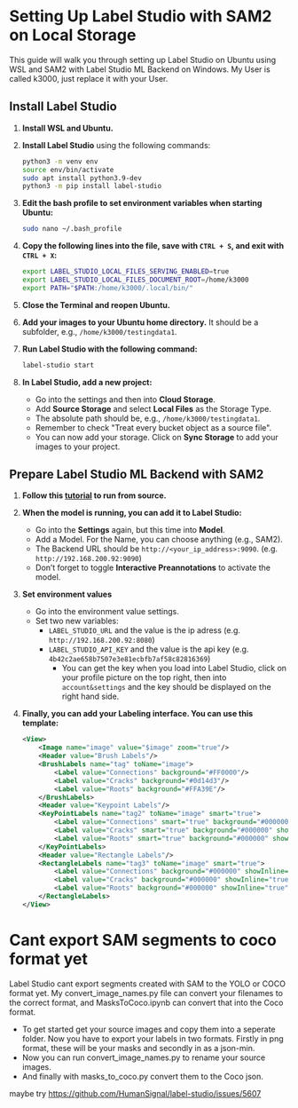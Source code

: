 # Setting Up Label Studio with SAM2 on Local Storage

This guide will walk you through setting up Label Studio on Ubuntu using WSL and SAM2 with Label Studio ML Backend on Windows.
My User is called k3000, just replace it with your User.

## Install Label Studio

1. **Install WSL and Ubuntu.**

2. **Install Label Studio** using the following commands:

    ```bash
    python3 -m venv env
    source env/bin/activate
    sudo apt install python3.9-dev
    python3 -m pip install label-studio
    ```

3. **Edit the bash profile to set environment variables when starting Ubuntu:**

    ```bash
    sudo nano ~/.bash_profile
    ```

4. **Copy the following lines into the file, save with `CTRL + S`, and exit with `CTRL + X`:**

    ```bash
    export LABEL_STUDIO_LOCAL_FILES_SERVING_ENABLED=true
    export LABEL_STUDIO_LOCAL_FILES_DOCUMENT_ROOT=/home/k3000
    export PATH="$PATH:/home/k3000/.local/bin/"
    ```

5. **Close the Terminal and reopen Ubuntu.**

6. **Add your images to your Ubuntu home directory.** It should be a subfolder, e.g., `/home/k3000/testingdata1`.

7. **Run Label Studio with the following command:**

    ```bash
    label-studio start
    ```

8. **In Label Studio, add a new project:**
    - Go into the settings and then into **Cloud Storage**.
    - Add **Source Storage** and select **Local Files** as the Storage Type.
    - The absolute path should be, e.g., `/home/k3000/testingdata1`.
    - Remember to check "Treat every bucket object as a source file".
    - You can now add your storage. Click on **Sync Storage** to add your images to your project.

## Prepare Label Studio ML Backend with SAM2

1. **Follow this [tutorial](https://github.com/HumanSignal/label-studio-ml-backend?tab=readme-ov-file) to run from source.**

2. **When the model is running, you can add it to Label Studio:**
    - Go into the **Settings** again, but this time into **Model**.
    - Add a Model. For the Name, you can choose anything (e.g., SAM2).
    - The Backend URL should be `http://<your_ip_address>:9090`. (e.g. `http://192.168.200.92:9090`)
    - Don’t forget to toggle **Interactive Preannotations** to activate the model.

3. **Set environment values**
    - Go into the environment value settings.
    - Set two new variables:
        - `LABEL_STUDIO_URL` and the value is the ip adress (e.g. `http://192.168.200.92:8080`)
        - `LABEL_STUDIO_API_KEY` and the value is the api key (e.g. `4b42c2ae658b7507e3e81ecbfb7af58c82816369`)
            - You can get the key when you load into Label Studio, click on your profile picture on the top right, then into `account&settings` and the key should be displayed on the right hand side.


4. **Finally, you can add your Labeling interface. You can use this template:**

    ```xml
    <View>
        <Image name="image" value="$image" zoom="true"/>
        <Header value="Brush Labels"/>
        <BrushLabels name="tag" toName="image">
            <Label value="Connections" background="#FF0000"/>
            <Label value="Cracks" background="#0d14d3"/>
            <Label value="Roots" background="#FFA39E"/>
        </BrushLabels>
        <Header value="Keypoint Labels"/>
        <KeyPointLabels name="tag2" toName="image" smart="true">
            <Label value="Connections" smart="true" background="#000000" showInline="true"/>
            <Label value="Cracks" smart="true" background="#000000" showInline="true"/>
            <Label value="Roots" smart="true" background="#000000" showInline="true"/>
        </KeyPointLabels>
        <Header value="Rectangle Labels"/>
        <RectangleLabels name="tag3" toName="image" smart="true">
            <Label value="Connections" background="#000000" showInline="true"/>
            <Label value="Cracks" background="#000000" showInline="true"/>
            <Label value="Roots" background="#000000" showInline="true"/>
        </RectangleLabels>
    </View>
    ```





# **Cant export SAM segments to coco format yet**

Label Studio cant export segments created with SAM to the YOLO or COCO format yet.
My convert_image_names.py file can convert your filenames to the correct format, and MasksToCoco.ipynb can convert that into the Coco format.
- To get started get your source images and copy them into a seperate folder. Now you have to export your labels in two formats. Firstly in png format, these will be your masks and secondly in as a json-min. 
- Now you can run convert_image_names.py to rename your source images.
- And finally with masks_to_coco.py convert them to the Coco json.



maybe try https://github.com/HumanSignal/label-studio/issues/5607